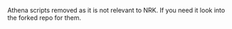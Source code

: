 Athena scripts removed as it is not relevant to NRK. If you need it look into the forked repo for them.